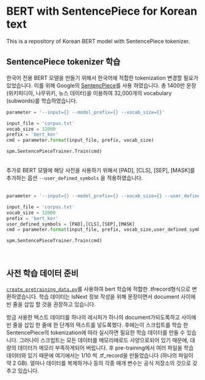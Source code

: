 # BERT with SentencePiece for Korean text
This is a repository of Korean BERT model with SentencePiece tokenizer.

## SentencePiece tokenizer 학습
 한국어 전용 BERT 모델을 만들기 위해서 한국어에 적합한 tokenization 변경할 필요가 있었습니다. 이를 위해 Google의 [SentencPiece](https://github.com/google/sentencepiece)를 사용 하였습니다. 총 1400만 문장(위키피디아, 나무위키, 뉴스 데이터)을 이용하여 32,000개의 vocabulary (subwords)를 학습하였습니다.
 
```python
parameter = '--input={} --model_prefix={} --vocab_size={}'

input_file = 'corpus.txt'
vocab_size = 32000
prefix = 'bert_kor'
cmd = parameter.format(input_file, prefix, vocab_size)

spm.SentencePieceTrainer.Train(cmd)
```   

<br>
추가로 BERT 모델에 해당 사전을 사용하기 위해서 [PAD], [CLS], [SEP], [MASK]를 추가하는 옵션 <code>--user_defined_symbols</code> 을 적용하였습니다.
<br>
<br>

```python
parameter = '--input={} --model_prefix={} --vocab_size={} --user_defined_symbols={}'

input_file = 'corpus.txt'
vocab_size = 32000
prefix = 'bert_kor'
user_defined_symbols = [PAD],[CLS],[SEP],[MASK]
cmd = parameter.format(input_file, prefix, vocab_size,user_defined_symbols)

spm.SentencePieceTrainer.Train(cmd)
```   
<br>

## 사전 학습 데이터 준비
 <code>[create_pretraining_data.py](https://github.com/google-research/bert/blob/master/create_pretraining_data.py)</code>를 사용하여 bert 학습에 적합한 .tfrecord형식으로 변환하였습니다. 학습 데이터는 IsNext 정보 작성을 위해 문장이면서 document 사이에 빈 줄을 삽입 할 것을 권장하고 있습니다. 
 
 
 방금 사용한 텍스트 데이터를 하나의 레시피가 하나의 document가되도록하고 사이에 빈 줄을 삽입 한 줄에 한 단계의 텍스트를 넣도록했다. 후에는이 스크립트를 학습 한 SentencePiece의 tokenization에 따라 실시하면 필요한 학습 데이터를 만들 수 있습니다. 그러나이 스크립트는 모든 데이터를 메모리에로드 사양으로되어 있기 때문에, 대량의 데이터가 메모리 부족하게되어 버립니다. 후 pre-training에서 여러 파일을 학습 데이터와 있기 때문에 여기에서는 1/10 씩 .tf_record을 만들었습니다 (하나의 파일이 약 2 GB). 얼마나 데이터를 복제하거나 등의 각종 매개 변수는 공식 저장소의 것으로 갖추고 있습니다.



